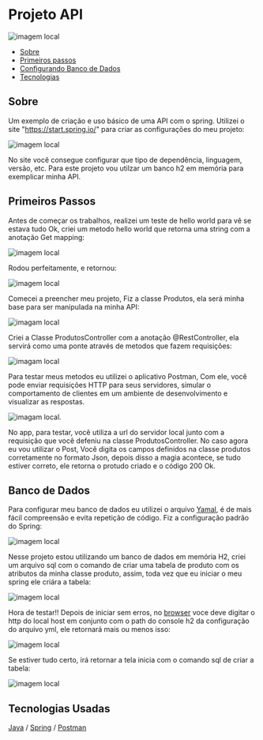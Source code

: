 # Projeto API

![imagem local](imagem_readme/Spring.png)

 - [Sobre](#Sobre) 
 - [Primeiros passos](#Primeiros-Passos)
 - [Configurando Banco de Dados](#Banco-de-Dados)
 - [Tecnologias](#tecnologias-usadas)


## Sobre

 Um exemplo de criação e uso básico de uma API com o spring. Utilizei o site "https://start.spring.io/" para criar as configurações do meu projeto:

![imagem local](imagem_readme/start_spring.png)

No site você consegue configurar que tipo de dependência, linguagem, versão, etc. Para este projeto vou utilzar um banco h2 em memória para exemplicar minha API.

## Primeiros Passos

 Antes de começar os trabalhos, realizei um teste de hello world para vê se estava tudo Ok, criei um metodo hello world que retorna uma string com a anotação Get mapping: 

![imagem local](imagem_readme/metodo_helloworld.png)

Rodou perfeitamente, e retornou: 

![imagem local](imagem_readme/helloworld.png)

Comecei a preencher meu projeto, Fiz a classe Produtos, ela será minha base para ser manipulada na minha API:

![imagam local](/imagem_readme/classe_produtos/atributos.png)

Criei a Classe ProdutosController com a anotação @RestController, ela servirá como uma ponte através de metodos que fazem requisições: 

![imagam local](/imagem_readme/classe_controller/post_salvar.png)

Para testar meus metodos eu utilizei o aplicativo Postman, Com ele, você pode enviar requisições HTTP para seus servidores, simular o comportamento de clientes em um ambiente de desenvolvimento e visualizar as respostas. 

![imagam local](/imagem_readme/postman/postman_salvar1.png).

No app, para testar, você utiliza a url do servidor local junto com a requisição que você defeniu na classe ProdutosController. No caso agora eu vou utilizar o Post, Você digita os campos definidos na classe produtos corretamente no formato Json, depois disso a magia acontece, se tudo estiver correto, ele retorna o protudo criado e o código 200 Ok. 

## Banco de Dados

 Para configurar meu banco de dados eu utilizei o arquivo [Yamal](https://pt.wikipedia.org/wiki/YAML), é de mais fácil compreensão e evita repetição de código. Fiz a configuração padrão do Spring:

 ![imagem local](/imagem_readme/bancodedados/configuração.png)

 Nesse projeto estou utilizando um banco de dados em memória H2, criei um arquivo sql com o comando de criar uma tabela de produto com os atributos da minha classe produto, assim, toda vez que eu iniciar o meu spring ele criára a tabela:

![imagem local](/imagem_readme/bancodedados/configuração2.png)

Hora de testar!! Depois de iniciar sem erros, no [browser](https://tecnoblog.net/responde/o-que-e-um-browser/) voce deve digitar o http do local host em conjunto com o path do console h2 da configuração do arquivo yml, ele retornará mais ou menos isso:

![imagem local](/imagem_readme/bancodedados/console.png)

Se estiver tudo certo, irá retornar a tela inicia com o comando sql de criar a tabela:

![imagem local](/imagem_readme/bancodedados/bancodedadostelainicial.png)

## Tecnologias Usadas
[Java](https://pt.wikipedia.org/wiki/Java_(linguagem_de_programa%C3%A7%C3%A3o)) / [Spring](https://pt.wikipedia.org/wiki/Spring_Framework)  / [Postman](https://en.wikipedia.org/wiki/Postman_(software))  
